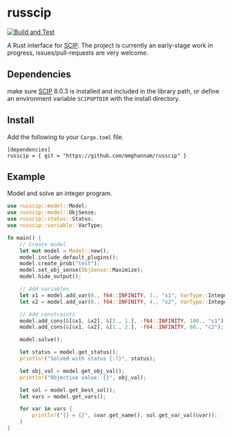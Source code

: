 # russcip
[![Build and Test](https://github.com/mmghannam/russcip/actions/workflows/build_and_test.yml/badge.svg)](https://github.com/mmghannam/russcip/actions/workflows/build_and_test.yml)

A Rust interface for [SCIP](https://www.scipopt.org/index.php#download). The project is currently an early-stage work in progress, issues/pull-requests are very welcome. 

## Dependencies 
make sure [SCIP](https://www.scipopt.org/index.php#download) 8.0.3 is installed and included in the library path, or define an environment variable `SCIPOPTDIR` with the install directory. 

## Install
Add the following to your `Cargo.toml` file. 
```
[dependencies]
russcip = { git = "https://github.com/mmghannam/russcip" }
```

## Example
Model and solve an integer program.
```rust
use russcip::model::Model;
use russcip::model::ObjSense;
use russcip::status::Status;
use russcip::variable::VarType;

fn main() {
    // Create model
    let mut model = Model::new();
    model.include_default_plugins();
    model.create_prob("test");
    model.set_obj_sense(ObjSense::Maximize);
    model.hide_output();

    // Add variables
    let x1 = model.add_var(0., f64::INFINITY, 3., "x1", VarType::Integer);
    let x2 = model.add_var(0., f64::INFINITY, 4., "x2", VarType::Integer);

    // Add constraints
    model.add_cons(&[&x1, &x2], &[2., 1.], -f64::INFINITY, 100., "c1");
    model.add_cons(&[&x1, &x2], &[1., 2.], -f64::INFINITY, 80., "c2");

    model.solve();

    let status = model.get_status();
    println!("Solved with status {:?}", status);

    let obj_val = model.get_obj_val();
    println!("Objective value: {}", obj_val);

    let sol = model.get_best_sol();
    let vars = model.get_vars();

    for var in vars {
        println!("{} = {}", &var.get_name(), sol.get_var_val(&var));
    }
}

```


